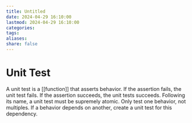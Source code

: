 ```yaml
---
title: Untitled
date: 2024-04-29 16:10:00
lastmod: 2024-04-29 16:10:00
categories: 
tags: 
aliases: 
share: false 
---
```


# Unit Test

A unit test is a [[function]] that asserts behavior. If the assertion fails, the unit test fails. If the assertion succeeds, the unit tests succeeds. Following its name, a unit test must be supremely atomic. Only test one behavior, not multiples. If a behavior depends on another, create a unit test for this dependency.
